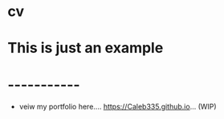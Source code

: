 # cv
# This is just an example
 # -----------
 - veiw my portfolio here.... https://Caleb335.github.io... (WIP)
 